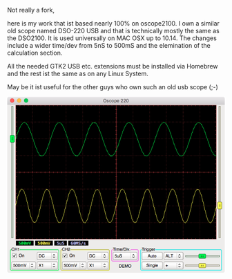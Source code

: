 Not really a fork,

here is my work that ist based nearly 100% on oscope2100. I own a similar old scope named DSO-220 USB and that is
technically mostly the same as the DSO2100. It is used universally on MAC OSX up to 10.14. The changes include a
wider time/dev from 5nS to 500mS and the elemination of the calculation section.

All the needed GTK2 USB etc. extensions must be installed via Homebrew and the rest ist the same as on any Linux System.

May be it ist useful for the other guys who own such an old usb scope (;-)

![la](https://github.com/ulrichloose/oscope2100/blob/master/screen.png?raw=true)

